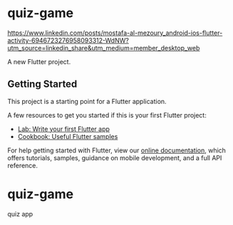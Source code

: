# quiz-game

https://www.linkedin.com/posts/mostafa-al-mezoury_android-ios-flutter-activity-6946723276958093312-WdNW?utm_source=linkedin_share&utm_medium=member_desktop_web

A new Flutter project.

## Getting Started

This project is a starting point for a Flutter application.

A few resources to get you started if this is your first Flutter project:

- [Lab: Write your first Flutter app](https://flutter.dev/docs/get-started/codelab)
- [Cookbook: Useful Flutter samples](https://flutter.dev/docs/cookbook)

For help getting started with Flutter, view our
[online documentation](https://flutter.dev/docs), which offers tutorials,
samples, guidance on mobile development, and a full API reference.
# quiz-game
quiz app
